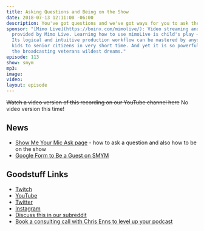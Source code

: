 ```yaml
---
title: Asking Questions and Being on the Show
date: 2018-07-13 12:11:00 -06:00
description: You've got questions and we've got ways for you to ask them. Also - how to be on a future episode!
sponsor: "[Mimo Live](https://boinx.com/mimolive/): Video streaming and production
  provided by Mimo Live. Learning how to use mimoLive is child's play – literally.
  Its logical and intuitive production workflow can be mastered by anyone from school
  kids to senior citizens in very short time. And yet it is so powerful, it also satisfies
  the broadcasting veterans wildest dreams."
episode: 113
show: smym
mp3:
image:
video:
layout: episode
---
```


~~Watch a video version of this recording on our YouTube channel here~~ No video version this time!

## News

* [Show Me Your Mic Ask page](https://goodstuff.fm/smym/ask/) - how to ask a question and also how to be on the show
* [Google Form to Be a Guest on SMYM](https://goo.gl/forms/XOY0qorCG5BETif23)

## Goodstuff Links

* [Twitch](https://www.twitch.tv/goodstuff_fm)
* [YouTube](https://www.youtube.com/user/goodstuffdotfm)
* [Twitter](https://twitter.com/goodstufffm)
* [Instagram](https://www.instagram.com/goodstuff_fm/)
* [Discuss this in our subreddit](https://www.reddit.com/r/Goodstuff_fm/)
* [Book a consulting call with Chris Enns to level up your podcast](http://lemonproductions.ca/Hire)
